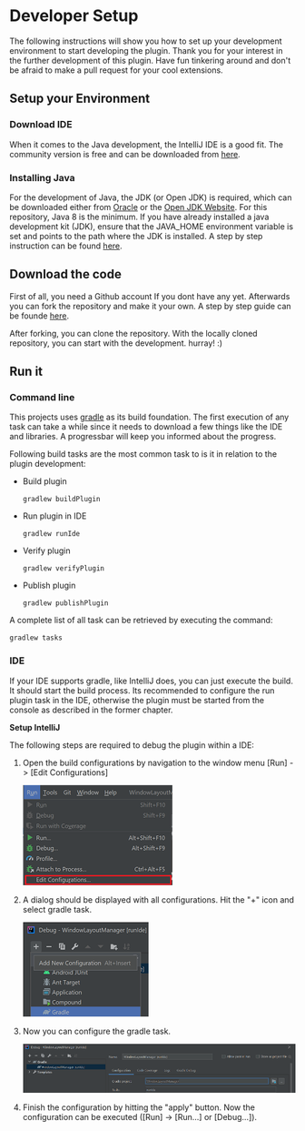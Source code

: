 # Developer Setup
The following instructions will show you how to set up your development environment to start developing the plugin.
Thank you for your interest in the further development of this plugin. Have fun tinkering around and don't be afraid to make a pull request for your cool extensions.


## Setup your Environment
### Download IDE
When it comes to the Java development, the IntelliJ IDE is a good fit. The community version is free and can be downloaded from [here](https://www.jetbrains.com/de-de/idea/download/#section=windows).

### Installing Java
For the development of Java, the JDK (or Open JDK) is required, which can be downloaded either from [Oracle](https://www.oracle.com/ch-de/java/technologies/javase-downloads.html) or the [Open JDK Website](https://openjdk.java.net/). For this repository, Java 8 is the minimum.
If you have already installed a java development kit (JDK), ensure that the JAVA_HOME environment variable is set and points to the path where the JDK is installed. A step by step instruction can be found [here](https://javatutorial.net/set-java-home-windows-10).

## Download the code
First of all, you need a Github account If you dont have any yet. Afterwards you can fork the repository and make it your own. A step by step guide can be founde [here](https://docs.github.com/en/github/getting-started-with-github/fork-a-repo).

After forking, you can clone the repository. With the locally cloned repository, you can start with the development. hurray! :)

## Run it
### Command line
This projects uses [gradle](https://gradle.org/) as its build foundation. The first execution of any task can take a while since it needs to download a few things like the IDE and libraries. A progressbar will keep you informed about the progress.

Following build tasks are the most common task to is it in relation to the plugin development:
* Build plugin
    ```
    gradlew buildPlugin
    ```

* Run plugin in IDE
    ```
    gradlew runIde
    ```

* Verify plugin
    ```
    gradlew verifyPlugin
    ```
* Publish plugin
    ```
    gradlew publishPlugin
    ```

A complete list of all task can be retrieved by executing the command:
```
gradlew tasks
```

### IDE
If your IDE supports gradle, like IntelliJ does, you can just execute the build. It should start the build process. 
Its recommended to configure the run plugin task in the IDE, otherwise the plugin must be started from the console as described in the former chapter.

**Setup IntelliJ**

The following steps are required to debug the plugin within a IDE:

1. Open the build configurations by navigation to the window menu [Run] -> [Edit Configurations]

    ![edit configurations](images/edit-configuration.png "Edit Configurations")

2. A dialog should be displayed with all configurations. Hit the "+" icon and select gradle task.

    ![add gradle task](images/add-gradle-task.png "Add gradle task")

3. Now you can configure the gradle task. 

    ![configure gradle task](images/configure-gradle-task.png "Configure gradle task")

4. Finish the configuration by hitting the "apply" button. Now the configuration can be executed ([Run] -> [Run...] or [Debug...]).